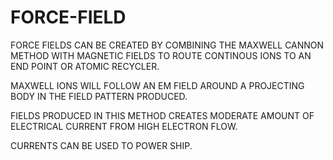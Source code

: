 # FORCE-FIELD
FORCE FIELDS CAN BE CREATED BY COMBINING THE MAXWELL CANNON METHOD WITH MAGNETIC FIELDS TO ROUTE CONTINOUS IONS TO AN END POINT OR ATOMIC RECYCLER.

MAXWELL IONS WILL FOLLOW AN EM FIELD AROUND A PROJECTING BODY IN THE FIELD PATTERN PRODUCED.

FIELDS PRODUCED IN THIS METHOD CREATES MODERATE AMOUNT OF ELECTRICAL CURRENT FROM HIGH ELECTRON FLOW.

CURRENTS CAN BE USED TO POWER SHIP.
